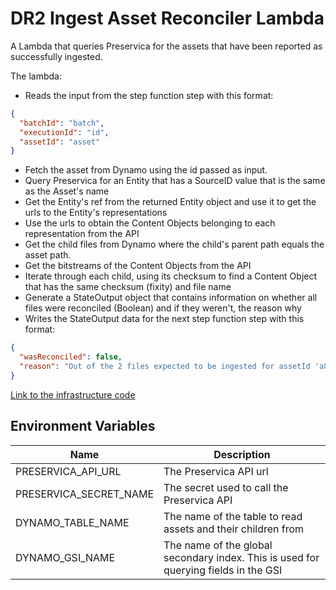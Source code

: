 # DR2 Ingest Asset Reconciler Lambda

A Lambda that queries Preservica for the assets that have been reported as successfully ingested.

The lambda:
* Reads the input from the step function step with this format:
```json
{
  "batchId": "batch",
  "executionId": "id",
  "assetId": "asset"
}
```
* Fetch the asset from Dynamo using the id passed as input.
* Query Preservica for an Entity that has a SourceID value that is the same as the Asset's name
* Get the Entity's ref from the returned Entity object and use it to get the urls to the Entity's representations
* Use the urls to obtain the Content Objects belonging to each representation from the API
* Get the child files from Dynamo where the child's parent path equals the asset path.
* Get the bitstreams of the Content Objects from the API
* Iterate through each child, using its checksum to find a Content Object that has the same checksum (fixity) and file name
* Generate a StateOutput object that contains information on whether all files were reconciled (Boolean) and if they weren't, the reason why
* Writes the StateOutput data for the next step function step with this format:
```json
{
  "wasReconciled": false,
  "reason": "Out of the 2 files expected to be ingested for assetId 'a8163bde-7daa-43a7-9363-644f93fe2f2b', a checksum and title could not be matched with a file on Preservica for: b285c02d-44e3-4939-a856-66252fd7919a, 974081e5-3123-42ea-923d-3999cc160718"
}
```

[Link to the infrastructure code](https://github.com/nationalarchives/dr2-terraform-environments)

## Environment Variables

| Name                   | Description                                                                         |
|------------------------|-------------------------------------------------------------------------------------|
| PRESERVICA_API_URL     | The Preservica API  url                                                             |
| PRESERVICA_SECRET_NAME | The secret used to call the Preservica API                                          |
| DYNAMO_TABLE_NAME      | The name of the table to read assets and their children from                        |
| DYNAMO_GSI_NAME        | The name of the global secondary index. This is used for querying fields in the GSI |